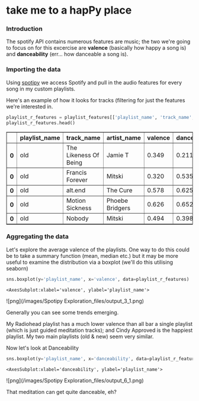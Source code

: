 # take me to a hapPy place



### Introduction

The spotify API contains numerous features are music; the two we're going to focus on for this excercise are **valence** (basically how happy a song is) and **danceability** (err... how danceable a song is).

### Importing the data

Using [spotipy](https://spotipy.readthedocs.io/en/2.18.0/#getting-started) we access Spotify and pull in the audio features for every song in my custom playlists.

Here's an example of how it looks for tracks (filtering for just the features we're interested in.


```python
playlist_r_features = playlist_features[['playlist_name', 'track_name', 'artist_name', 'valence', 'danceability']]
playlist_r_features.head()
```




<div>
<style scoped>
    .dataframe tbody tr th:only-of-type {
        vertical-align: middle;
    }

    .dataframe tbody tr th {
        vertical-align: top;
    }

    .dataframe thead th {
        text-align: right;
    }
</style>
<table border="1" class="dataframe">
  <thead>
    <tr style="text-align: right;">
      <th></th>
      <th>playlist_name</th>
      <th>track_name</th>
      <th>artist_name</th>
      <th>valence</th>
      <th>danceability</th>
    </tr>
  </thead>
  <tbody>
    <tr>
      <th>0</th>
      <td>old</td>
      <td>The Likeness Of Being</td>
      <td>Jamie T</td>
      <td>0.349</td>
      <td>0.211</td>
    </tr>
    <tr>
      <th>0</th>
      <td>old</td>
      <td>Francis Forever</td>
      <td>Mitski</td>
      <td>0.320</td>
      <td>0.535</td>
    </tr>
    <tr>
      <th>0</th>
      <td>old</td>
      <td>alt.end</td>
      <td>The Cure</td>
      <td>0.578</td>
      <td>0.625</td>
    </tr>
    <tr>
      <th>0</th>
      <td>old</td>
      <td>Motion Sickness</td>
      <td>Phoebe Bridgers</td>
      <td>0.626</td>
      <td>0.652</td>
    </tr>
    <tr>
      <th>0</th>
      <td>old</td>
      <td>Nobody</td>
      <td>Mitski</td>
      <td>0.494</td>
      <td>0.398</td>
    </tr>
  </tbody>
</table>
</div>



### Aggregating the data

Let's explore the average valence of the playlists. One way to do this could be to take a summary function (mean, median etc.) but it may be more useful to examine the distribution via a boxplot (we'll do this utilising seaborn)

```python
sns.boxplot(y='playlist_name', x='valence', data=playlist_r_features)
```




    <AxesSubplot:xlabel='valence', ylabel='playlist_name'>




![png](/images/Spotipy Exploration_files/output_3_1.png)


Generally you can see some trends emerging.

My Radiohead playlist has a much lower valence than all bar a single playlist (which is just guided meditation tracks); and Cindy Approved is the happiest playlist. My two main playlists (old & new) seem very similar. 

Now let's look at Danceability

```python
sns.boxplot(y='playlist_name', x='danceability', data=playlist_r_features)
```




    <AxesSubplot:xlabel='danceability', ylabel='playlist_name'>




![png](/images/Spotipy Exploration_files/output_6_1.png)


That meditation can get quite danceable, eh?
